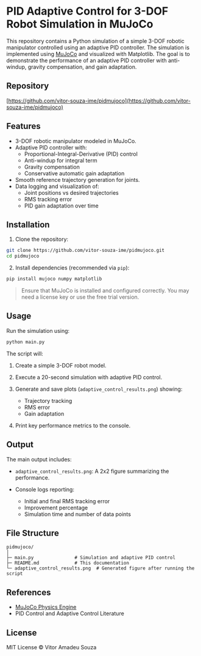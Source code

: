 # PID Adaptive Control for 3-DOF Robot Simulation in MuJoCo

This repository contains a Python simulation of a simple 3-DOF robotic manipulator controlled using an adaptive PID controller. The simulation is implemented using [MuJoCo](https://mujoco.org/) and visualized with Matplotlib. The goal is to demonstrate the performance of an adaptive PID controller with anti-windup, gravity compensation, and gain adaptation.

## Repository

[https://github.com/vitor-souza-ime/pidmujoco](https://github.com/vitor-souza-ime/pidmujoco)

## Features

- 3-DOF robotic manipulator modeled in MuJoCo.
- Adaptive PID controller with:
  - Proportional-Integral-Derivative (PID) control
  - Anti-windup for integral term
  - Gravity compensation
  - Conservative automatic gain adaptation
- Smooth reference trajectory generation for joints.
- Data logging and visualization of:
  - Joint positions vs desired trajectories
  - RMS tracking error
  - PID gain adaptation over time

## Installation

1. Clone the repository:

```bash
git clone https://github.com/vitor-souza-ime/pidmujoco.git
cd pidmujoco
````

2. Install dependencies (recommended via `pip`):

```bash
pip install mujoco numpy matplotlib
```

> Ensure that MuJoCo is installed and configured correctly. You may need a license key or use the free trial version.

## Usage

Run the simulation using:

```bash
python main.py
```

The script will:

1. Create a simple 3-DOF robot model.
2. Execute a 20-second simulation with adaptive PID control.
3. Generate and save plots (`adaptive_control_results.png`) showing:

   * Trajectory tracking
   * RMS error
   * Gain adaptation
4. Print key performance metrics to the console.

## Output

The main output includes:

* `adaptive_control_results.png`: A 2x2 figure summarizing the performance.
* Console logs reporting:

  * Initial and final RMS tracking error
  * Improvement percentage
  * Simulation time and number of data points

## File Structure

```
pidmujoco/
│
├─ main.py               # Simulation and adaptive PID control
├─ README.md             # This documentation
└─ adaptive_control_results.png  # Generated figure after running the script
```

## References

* [MuJoCo Physics Engine](https://mujoco.org/)
* PID Control and Adaptive Control Literature

## License

MIT License © Vitor Amadeu Souza

